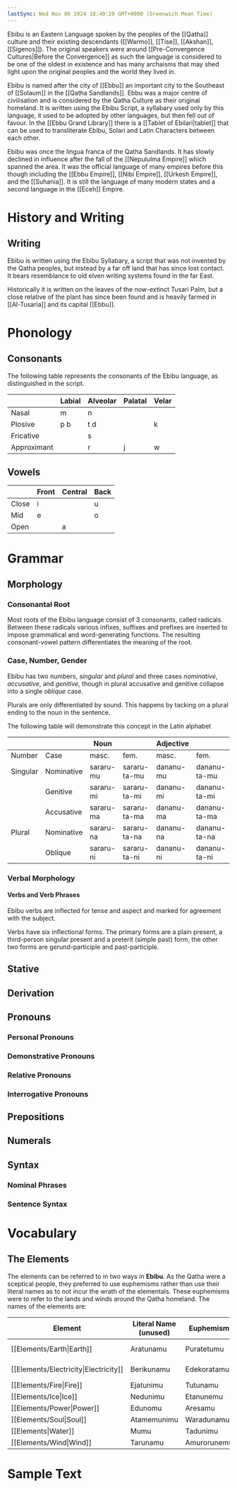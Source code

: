 ```yaml
---
lastSync: Wed Nov 06 2024 18:40:20 GMT+0000 (Greenwich Mean Time)
---
```

Ebibu is an Eastern Language spoken by the peoples of the [[Qatha]] culture and their existing descendants ([[Warmo]], [[Tise]], [[Akshan]], [[Sigenos]]). The original speakers were around [[Pre-Convergence Cultures|Before the Convergence]] as such the language is considered to be one of the oldest in existence and has many archaisms that may shed light upon the original peoples and the world they lived in.

Ebibu is named after the city of [[Ebbu]] an important city to the Southeast of [[Solaum]] in the [[Qatha Sandlands]]. Ebbu was a major centre of civilisation and is considered by the Qatha Culture as their original homeland. It is written using the Ebibu Script, a syllabary used only by this language, it used to be adopted by other languages, but then fell out of favour. In the [[Ebbu Grand Library]] there is a [[Tablet of Ebilari|tablet]] that can be used to transliterate Ebibu, Solari and Latin Characters between each other.

Ebibu was once the lingua franca of the Qatha Sandlands. It has slowly declined in influence after the fall of the [[Nepululma Empire]] which spanned the area. It was the official language of many empires before this though including the [[Ebbu Empire]], [[Nibi Empire]], [[Urkesh Empire]], and the [[Suhania]]. It is still the language of many modern states and a second language in the [[Eceh]] Empire.

# History and Writing
## Writing
Ebibu is written using the Ebibu Syllabary, a script that was not invented by the Qatha peoples, but instead by a far off land that has since lost contact. It bears resemblance to old elven writing systems found in the far East.

Historically it is written on the leaves of the now-extinct Tusari Palm, but a close relative of the plant has since been found and is heavily farmed in [[Al-Tusaria]] and its capital [[Ebbu]].

# Phonology
## Consonants
The following table represents the consonants of the Ebibu language, as distinguished in the script.

|             | Labial | Alveolar | Palatal | Velar |
| ----------- | ------ | -------- | ------- | ----- |
| Nasal       | m      | n        |         |       |
| Plosive     | p b    | t d      |         | k     |
| Fricative   |        | s        |         |       |
| Approximant |        | r        | j       | w     |
## Vowels

|       | Front | Central | Back |
| ----- | ----- | ------- | ---- |
| Close | i     |         | u    |
| Mid   | e     |         | o    |
| Open  |       | a       |      |
# Grammar
## Morphology
### Consonantal Root
Most roots of the Ebibu language consist of 3 consonants, called radicals. Between these radicals various infixes, suffixes and prefixes are inserted to impose grammatical and word-generating functions. The resulting consonant-vowel pattern differentiates the meaning of the root.

### Case, Number, Gender
Ebibu has two numbers, *singular* and *plural* and three cases *nominative*, *accusative*, and *genitive*, though in plural accusative and genitive collapse into a single *oblique* case.

Plurals are only differentiated by sound. This happens by tacking on a plural ending to the noun in the sentence.

The following table will demonstrate this concept in the Latin alphabet

|          |            | Noun      |              | Adjective |              |
| -------- | ---------- | --------- | ------------ | --------- | ------------ |
| Number   | Case       | masc.     | fem.         | masc.     | fem.         |
| Singular | Nominative | sararu-mu | sararu-ta-mu | dananu-mu | dananu-ta-mu |
|          | Genitive   | sararu-mi | sararu-ta-mi | dananu-mi | dananu-ta-mi |
|          | Accusative | sararu-ma | sararu-ta-ma | dananu-ma | dananu-ta-ma |
| Plural   | Nominative | sararu-na | sararu-ta-na | dananu-na | dananu-ta-na |
|          | Oblique    | sararu-ni | sararu-ta-ni | dananu-ni | dananu-ta-ni |
### Verbal Morphology
#### Verbs and Verb Phrases
Ebibu verbs are inflected for tense and aspect and marked for agreement with the subject.

Verbs have six inflectional forms. The primary forms are a plain present, a third-person singular present and a preterit (simple past) form, the other two forms are gerund-participle and past-participle.
## Stative
## Derivation

## Pronouns
### Personal Pronouns
### Demonstrative Pronouns
### Relative Pronouns
### Interrogative Pronouns
## Prepositions
## Numerals
## Syntax
### Nominal Phrases
### Sentence Syntax
# Vocabulary
## The Elements
The elements can be referred to in two ways in __Ebibu__. As the Qatha were a sceptical people, they preferred to use euphemisms rather than use their literal names as to not incur the wrath of the elementals. These euphemisms were to refer to the lands and winds around the Qatha homeland. The names of the elements are:

| Element                               | Literal Name (unused) | Euphemism   | Meaning               |
| ------------------------------------- | --------------------- | ----------- | --------------------- |
| [[Elements/Earth\|Earth]]             | Aratunamu             | Puratetumu  | [[Puratetume River]]  |
| [[Elements/Electricity\|Electricity]] | Berikunamu            | Edekoratamu | [[Edekoratame River]] |
| [[Elements/Fire\|Fire]]               | Ejatunimu             | Tutunamu    | South Wind            |
| [[Elements/Ice\|Ice]]                 | Nedunimu              | Etanunemu   | North Wind            |
| [[Elements/Power\|Power]]             | Edunomu               | Aresamu     | Up                    |
| [[Elements/Soul\|Soul]]               | Atamemunimu           | Waradunamu  | Down                  |
| [[Elements\|Water]]                   | Mumu                  | Tadunimu    | East Wind             |
| [[Elements/Wind\|Wind]]               | Tarunamu              | Amurorunemu | West Wind             |

# Sample Text